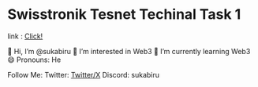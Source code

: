 # Swisstronik Tesnet Techinal Task 1

link : [Click!](https://www.swisstronik.com/testnet2/dashboard)

👋 Hi, I’m @sukabiru
👀 I’m interested in Web3
🌱 I’m currently learning Web3
😄 Pronouns: He

Follow Me:
Twitter: [Twitter/X](https://x.com/mesukabiru)
Discord: sukabiru

